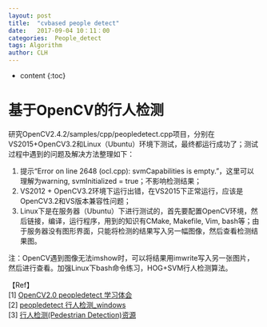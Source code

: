 ```yaml
---
layout: post
title:  "cvbased people detect"
date:   2017-09-04 10：11：00
categories:  People_detect
tags: Algorithm
author: CLH
---
```


* content
{:toc}

# 基于OpenCV的行人检测 #
研究OpenCV2.4.2/samples/cpp/peopledetect.cpp项目，分别在VS2015+OpenCV3.2和Linux（Ubuntu）环境下测试，最终都运行成功了；测试过程中遇到的问题及解决方法整理如下：   
1. 提示“Error on line 2648 (ocl.cpp): svmCapabilities is empty.”，这里可以理解为warning, svmInitialized = true；不影响检测结果；  
2. VS2012 + OpenCV3.2环境下运行出错，在VS2015下正常运行，应该是OpenCV3.2和VS版本兼容性问题；   
3. Linux下是在服务器（Ubuntu）下进行测试的，首先要配置OpenCV环境，然后链接，编译，运行程序，用到的知识有CMake, Makefile, Vim, bash等；由于服务器没有图形界面，只能将检测的结果写入另一幅图像，然后查看检测结果图。


注：OpenCV遇到图像无法imshow时，可以将结果用imwrite写入另一张图片，然后进行查看。加强Linux下bash命令练习，HOG+SVM行人检测算法。   
    
【Ref】    
[1] [OpenCV2.0 peopledetect 学习体会](http://www.opencv.org.cn/forum.php?mod=viewthread&tid=9146&extra=&page=1)    
[2] [peopledetect 行人检测_windows](https://github.com/clhne/cvbased_peopledetect)   
[3] [行人检测(Pedestrian Detection)资源](http://blog.csdn.net/alada007/article/details/8088868)